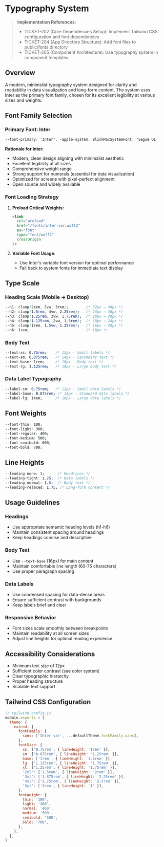 # Typography System

> **Implementation References**:
> - TICKET-202 (Core Dependencies Setup): Implement Tailwind CSS configuration and font dependencies
> - TICKET-204 (App Directory Structure): Add font files to public/fonts directory
> - TICKET-205 (Component Architecture): Use typography system in component templates

## Overview
A modern, minimalist typography system designed for clarity and readability in data visualization and long-form content. The system uses Inter as the primary font family, chosen for its excellent legibility at various sizes and weights.

## Font Family Selection

### Primary Font: Inter
```css
--font-primary: 'Inter', -apple-system, BlinkMacSystemFont, 'Segoe UI', Roboto, 'Helvetica Neue', Arial, sans-serif;
```

**Rationale for Inter:**
- Modern, clean design aligning with minimalist aesthetic
- Excellent legibility at all sizes
- Comprehensive weight range
- Strong support for numerals (essential for data visualization)
- Optimized for screens with pixel-perfect alignment
- Open source and widely available

### Font Loading Strategy
1. **Preload Critical Weights:**
   ```html
   <link 
     rel="preload" 
     href="/fonts/inter-var.woff2" 
     as="font" 
     type="font/woff2" 
     crossorigin
   />
   ```

2. **Variable Font Usage:**
   - Use Inter's variable font version for optimal performance
   - Fall back to system fonts for immediate text display

## Type Scale

### Heading Scale (Mobile → Desktop)
```css
--h1: clamp(2rem, 5vw, 3rem);        /* 32px → 48px */
--h2: clamp(1.5rem, 4vw, 2.25rem);   /* 24px → 36px */
--h3: clamp(1.25rem, 3vw, 1.75rem);  /* 20px → 28px */
--h4: clamp(1.125rem, 2vw, 1.5rem);  /* 18px → 24px */
--h5: clamp(1rem, 1.5vw, 1.25rem);   /* 16px → 20px */
--h6: 1rem;                          /* 16px */
```

### Body Text
```css
--text-xs: 0.75rem;    /* 12px - Small labels */
--text-sm: 0.875rem;   /* 14px - Secondary text */
--text-base: 1rem;     /* 16px - Body text */
--text-lg: 1.125rem;   /* 18px - Large body text */
```

### Data Label Typography
```css
--label-sm: 0.75rem;   /* 12px - Small data labels */
--label-base: 0.875rem; /* 14px - Standard data labels */
--label-lg: 1rem;      /* 16px - Large data labels */
```

## Font Weights
```css
--font-thin: 100;
--font-light: 300;
--font-regular: 400;
--font-medium: 500;
--font-semibold: 600;
--font-bold: 700;
```

## Line Heights
```css
--leading-none: 1;      /* Headlines */
--leading-tight: 1.25;  /* Data labels */
--leading-normal: 1.5;  /* Body text */
--leading-relaxed: 1.75; /* Long-form content */
```

## Usage Guidelines

### Headings
- Use appropriate semantic heading levels (h1-h6)
- Maintain consistent spacing around headings
- Keep headings concise and descriptive

### Body Text
- Use `--text-base` (16px) for main content
- Maintain comfortable line length (60-75 characters)
- Use proper paragraph spacing

### Data Labels
- Use condensed spacing for data-dense areas
- Ensure sufficient contrast with backgrounds
- Keep labels brief and clear

### Responsive Behavior
- Font sizes scale smoothly between breakpoints
- Maintain readability at all screen sizes
- Adjust line heights for optimal reading experience

## Accessibility Considerations
- Minimum text size of 12px
- Sufficient color contrast (see color system)
- Clear typographic hierarchy
- Proper heading structure
- Scalable text support

## Tailwind CSS Configuration

```javascript
// tailwind.config.js
module.exports = {
  theme: {
    extend: {
      fontFamily: {
        sans: ['Inter var', ...defaultTheme.fontFamily.sans],
      },
      fontSize: {
        xs: ['0.75rem', { lineHeight: '1rem' }],
        sm: ['0.875rem', { lineHeight: '1.25rem' }],
        base: ['1rem', { lineHeight: '1.5rem' }],
        lg: ['1.125rem', { lineHeight: '1.75rem' }],
        xl: ['1.25rem', { lineHeight: '1.75rem' }],
        '2xl': ['1.5rem', { lineHeight: '2rem' }],
        '3xl': ['1.875rem', { lineHeight: '2.25rem' }],
        '4xl': ['2.25rem', { lineHeight: '2.5rem' }],
        '5xl': ['3rem', { lineHeight: '1' }],
      },
      fontWeight: {
        thin: '100',
        light: '300',
        normal: '400',
        medium: '500',
        semibold: '600',
        bold: '700',
      },
    },
  },
} 